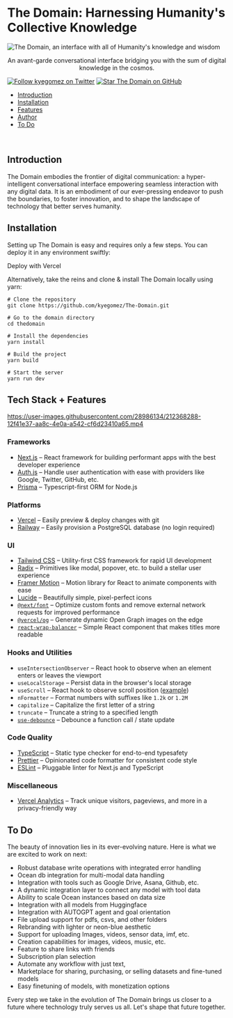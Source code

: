# The Domain: Harnessing Humanity's Collective Knowledge

![The Domain, an interface with all of Humanity's knowledge and wisdom](https://domain.apac.ai)

<p align="center">
  An avant-garde conversational interface bridging you with the sum of digital knowledge in the cosmos.
</p>

[![Follow kyegomez on Twitter](https://img.shields.io/twitter/follow/kyegomez?style=flat&label=kyegomez&logo=twitter&color=0bf&logoColor=fff)](https://twitter.com/kyegomez)
[![Star The Domain on GitHub](https://img.shields.io/github/stars/kyegomez/thedomain?label=steven-tey%2Fthedomain)](https://github.com/kyegomez/thedomain)

- [Introduction](#introduction)
- [Installation](#installation)
- [Features](#features)
- [Author](#author)
- [To Do](#to-do)

<br/>

## Introduction

The Domain embodies the frontier of digital communication: a hyper-intelligent conversational interface empowering seamless interaction with any digital data. It is an embodiment of our ever-pressing endeavor to push the boundaries, to foster innovation, and to shape the landscape of technology that better serves humanity.

## Installation

Setting up The Domain is easy and requires only a few steps. You can deploy it in any environment swiftly:

Deploy with Vercel

Alternatively, take the reins and clone & install The Domain locally using yarn:

```shell
# Clone the repository
git clone https://github.com/kyegomez/The-Domain.git

# Go to the domain directory
cd thedomain

# Install the dependencies
yarn install

# Build the project
yarn build

# Start the server
yarn run dev
```

## Tech Stack + Features

https://user-images.githubusercontent.com/28986134/212368288-12f41e37-aa8c-4e0a-a542-cf6d23410a65.mp4

### Frameworks

- [Next.js](https://nextjs.org/) – React framework for building performant apps with the best developer experience
- [Auth.js](https://authjs.dev/) – Handle user authentication with ease with providers like Google, Twitter, GitHub, etc.
- [Prisma](https://www.prisma.io/) – Typescript-first ORM for Node.js

### Platforms

- [Vercel](https://vercel.com/) – Easily preview & deploy changes with git
- [Railway](https://railway.app/) – Easily provision a PostgreSQL database (no login required)

### UI

- [Tailwind CSS](https://tailwindcss.com/) – Utility-first CSS framework for rapid UI development
- [Radix](https://www.radix-ui.com/) – Primitives like modal, popover, etc. to build a stellar user experience
- [Framer Motion](https://framer.com/motion) – Motion library for React to animate components with ease
- [Lucide](https://lucide.dev/) – Beautifully simple, pixel-perfect icons
- [`@next/font`](https://nextjs.org/docs/basic-features/font-optimization) – Optimize custom fonts and remove external network requests for improved performance
- [`@vercel/og`](https://vercel.com/docs/concepts/functions/edge-functions/og-image-generation) – Generate dynamic Open Graph images on the edge
- [`react-wrap-balancer`](https://github.com/shuding/react-wrap-balancer) – Simple React component that makes titles more readable

### Hooks and Utilities

- `useIntersectionObserver` –  React hook to observe when an element enters or leaves the viewport
- `useLocalStorage` – Persist data in the browser's local storage
- `useScroll` – React hook to observe scroll position ([example](https://github.com/steven-tey/precedent/blob/main/components/layout/index.tsx#L25))
- `nFormatter` – Format numbers with suffixes like `1.2k` or `1.2M`
- `capitalize` – Capitalize the first letter of a string
- `truncate` – Truncate a string to a specified length
- [`use-debounce`](https://www.npmjs.com/package/use-debounce) – Debounce a function call / state update

### Code Quality

- [TypeScript](https://www.typescriptlang.org/) – Static type checker for end-to-end typesafety
- [Prettier](https://prettier.io/) – Opinionated code formatter for consistent code style
- [ESLint](https://eslint.org/) – Pluggable linter for Next.js and TypeScript

### Miscellaneous

- [Vercel Analytics](https://vercel.com/analytics) – Track unique visitors, pageviews, and more in a privacy-friendly way

## To Do

The beauty of innovation lies in its ever-evolving nature. Here is what we are excited to work on next:

* Robust database write operations with integrated error handling
* Ocean db integration for multi-modal data handling
* Integration with tools such as Google Drive, Asana, Github, etc.
* A dynamic integration layer to connect any model with tool data 
* Ability to scale Ocean instances based on data size
* Integration with all models from Huggingface
* Integration with AUTOGPT agent and goal orientation
* File upload support for pdfs, csvs, and other folders
* Rebranding with lighter or neon-blue aesthetic
* Support for uploading Images, videos, sensor data, imf, etc.
* Creation capabilities for images, videos, music, etc.
* Feature to share links with friends
* Subscription plan selection
* Automate any workflow with just text,
* Marketplace for sharing, purchasing, or selling datasets and fine-tuned models
* Easy finetuning of models, with monetization options

Every step we take in the evolution of The Domain brings us closer to a future where technology truly serves us all. Let's shape that future together.
